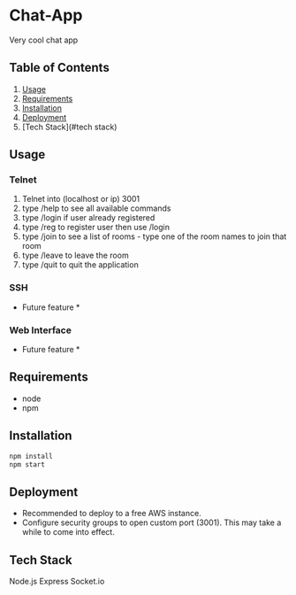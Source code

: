 # Chat-App

Very cool chat app

## Table of Contents

1. [Usage](#usage)
1. [Requirements](#requirements)
1. [Installation](#installation)
1. [Deployment](#deployment)
1. [Tech Stack](#tech stack)


## Usage

### Telnet ###
1. Telnet into (localhost or ip) 3001
1. type /help to see all available commands
1. type /login if user already registered
1. type /reg to register user then use /login
1. type /join to see a list of rooms - type one of the room names to join that room
1. type /leave to leave the room
1. type /quit to quit the application

### SSH ###
* Future feature *

### Web Interface ###
* Future feature *


## Requirements
- node
- npm 


## Installation

```sh
npm install
npm start
```


## Deployment
- Recommended to deploy to a free AWS instance.
- Configure security groups to open custom port (3001). This may take a while to come into effect.

## Tech Stack
Node.js
Express
Socket.io
